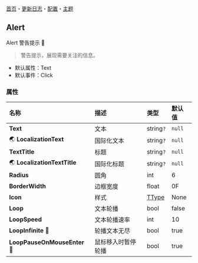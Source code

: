 [首页](../Home.md)・[更新日志](../UpdateLog.md)・[配置](../Config.md)・[主题](../Theme.md)

## Alert

Alert 警告提示 👚

> 警告提示，展现需要关注的信息。

- 默认属性：Text
- 默认事件：Click

### 属性

名称 | 描述 | 类型 | 默认值 |
:--|:--|:--|:--|
**Text** | 文本 | string`?` | `null` |
🌏 **LocalizationText** | 国际化文本 | string`?` | `null` |
**TextTitle** | 标题 | string`?` | `null` |
🌏 **LocalizationTextTitle** | 国际化标题 | string`?` | `null` |
**Radius** | 圆角 | int | 6 |
**BorderWidth** | 边框宽度 | float | 0F |
**Icon** | 样式 | [TType](Enum.md#ttype) | None |
**Loop** | 文本轮播 | bool | false |
**LoopSpeed** | 文本轮播速率 | int | 10 |
**LoopInfinite** 🔴 | 轮播文本无尽 | bool | true |
**LoopPauseOnMouseEnter** 🔴 | 鼠标移入时暂停轮播 | bool | true |
